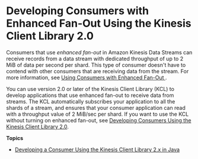 # Developing Consumers with Enhanced Fan\-Out Using the Kinesis Client Library 2\.0<a name="building-enhanced-consumers-kcl"></a>

Consumers that use *enhanced fan\-out* in Amazon Kinesis Data Streams can receive records from a data stream with dedicated throughput of up to 2 MiB of data per second per shard\. This type of consumer doesn't have to contend with other consumers that are receiving data from the stream\. For more information, see [Using Consumers with Enhanced Fan\-Out ](introduction-to-enhanced-consumers.md)\.

You can use version 2\.0 or later of the Kinesis Client Library \(KCL\) to develop applications that use enhanced fan\-out to receive data from streams\. The KCL automatically subscribes your application to all the shards of a stream, and ensures that your consumer application can read with a throughput value of 2 MiB/sec per shard\. If you want to use the KCL without turning on enhanced fan\-out, see [Developing Consumers Using the Kinesis Client Library 2\.0](https://integ-docs-aws.amazon.com/streams/latest/dev/developing-consumers-with-kcl-v2.html)\.

**Topics**
+ [Developing a Consumer Using the Kinesis Client Library 2\.x in Java](building-enhanced-consumers-kcl-java.md)
